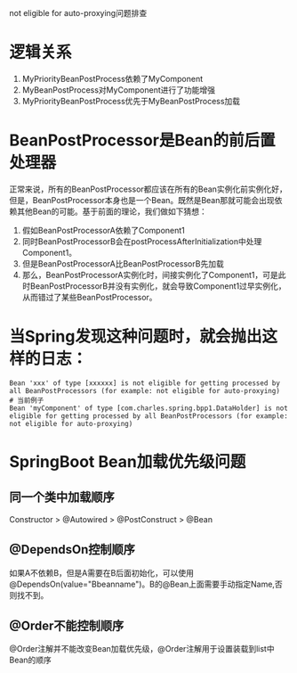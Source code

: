 not eligible for auto-proxying问题排查

# 逻辑关系

1. MyPriorityBeanPostProcess依赖了MyComponent
2. MyBeanPostProcess对MyComponent进行了功能增强
3. MyPriorityBeanPostProcess优先于MyBeanPostProcess加载

# BeanPostProcessor是Bean的前后置处理器

正常来说，所有的BeanPostProcessor都应该在所有的Bean实例化前实例化好，但是，BeanPostProcessor本身也是一个Bean。既然是Bean那就可能会出现依赖其他Bean的可能。基于前面的理论，我们做如下猜想：

1. 假如BeanPostProcessorA依赖了Component1
2. 同时BeanPostProcessorB会在postProcessAfterInitialization中处理Component1。
3. 但是BeanPostProcessorA比BeanPostProcessorB先加载
4. 那么，BeanPostProcessorA实例化时，间接实例化了Component1，可是此时BeanPostProcessorB并没有实例化，就会导致Component1过早实例化，从而错过了某些BeanPostProcessor。

# 当Spring发现这种问题时，就会抛出这样的日志：

```log
Bean 'xxx' of type [xxxxxx] is not eligible for getting processed by all BeanPostProcessors (for example: not eligible for auto-proxying)
# 当前例子
Bean 'myComponent' of type [com.charles.spring.bpp1.DataHolder] is not eligible for getting processed by all BeanPostProcessors (for example: not eligible for auto-proxying)
```

# SpringBoot Bean加载优先级问题

## 同一个类中加载顺序

Constructor > @Autowired > @PostConstruct > @Bean

## @DependsOn控制顺序

如果A不依赖B，但是A需要在B后面初始化，可以使用@DependsOn(value="Bbeanname")。B的@Bean上面需要手动指定Name,否则找不到。

## @Order不能控制顺序

@Order注解并不能改变Bean加载优先级，@Order注解用于设置装载到list中Bean的顺序
